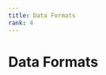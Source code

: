 ```yaml
---
title: Data Formats
rank: 4
---
```


# Data Formats

<PageList :data="data" :prefix="['guide', 'formats']" />

<script setup>
import PageList from "@theme/components/PageList.vue";
import { data } from "./index.data.ts";
</script>
